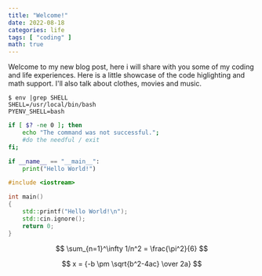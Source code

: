 ```yaml
---
title: "Welcome!"
date: 2022-08-18
categories: life
tags: [ "coding" ]
math: true
---
```


Welcome to my new blog post, here i will share with you some of my coding and life experiences. 
Here is a little showcase of the code higlighting and math support.
I'll also talk about clothes, movies and music.


```console
$ env |grep SHELL
SHELL=/usr/local/bin/bash
PYENV_SHELL=bash
```

```bash
if [ $? -ne 0 ]; then
    echo "The command was not successful.";
    #do the needful / exit
fi;
```

```python
if __name__ == "__main__":
    print("Hello World!")
```

```cpp
#include <iostream>

int main()
{
    std::printf("Hello World!\n");
    std::cin.ignore();
    return 0;
}
```

$$ \sum_{n=1}^\infty 1/n^2 = \frac{\pi^2}{6} $$

$$ x = {-b \pm \sqrt{b^2-4ac} \over 2a} $$